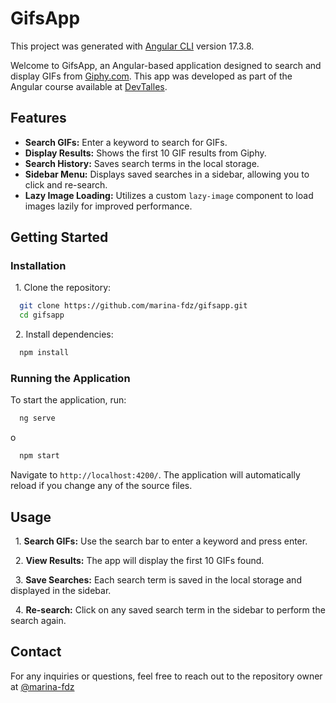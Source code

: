 # GifsApp

This project was generated with [Angular CLI](https://github.com/angular/angular-cli) version 17.3.8.

Welcome to GifsApp, an Angular-based application designed to search and display GIFs from [Giphy.com](https://developers.giphy.com/). This app was developed as part of the Angular course available at [DevTalles](https://cursos.devtalles.com/courses/take/angular).


## Features

- **Search GIFs:** Enter a keyword to search for GIFs.
- **Display Results:** Shows the first 10 GIF results from Giphy.
- **Search History:** Saves search terms in the local storage.
- **Sidebar Menu:** Displays saved searches in a sidebar, allowing you to click and re-search.
- **Lazy Image Loading:** Utilizes a custom `lazy-image` component to load images lazily for improved performance.



## Getting Started

### Installation

&nbsp; 1. Clone the repository:

```bash
  git clone https://github.com/marina-fdz/gifsapp.git
  cd gifsapp
```

&nbsp; 2. Install dependencies:

```bash
  npm install
```

### Running the Application

To start the application, run:

```bash
  ng serve
```
o

```bash
  npm start
```

Navigate to `http://localhost:4200/`. The application will automatically reload if you change any of the source files.


## Usage

&nbsp; 1. **Search GIFs:** Use the search bar to enter a keyword and press enter.

&nbsp; 2. **View Results:** The app will display the first 10 GIFs found.

&nbsp; 3. **Save Searches:** Each search term is saved in the local storage and displayed in the sidebar.

&nbsp; 4. **Re-search:** Click on any saved search term in the sidebar to perform the search again.
## Contact

For any inquiries or questions, feel free to reach out to the repository owner at [@marina-fdz](https://www.github.com/marina-fdz)

